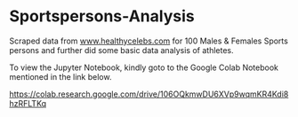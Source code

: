 # Sportspersons-Analysis
Scraped data from www.healthycelebs.com for 100 Males &amp; Females Sports persons and further did some basic data analysis of athletes.


To view the Jupyter Notebook, kindly goto to the Google Colab Notebook mentioned in the link below.

https://colab.research.google.com/drive/106OQkmwDU6XVp9wqmKR4Kdi8hzRFLTKq
